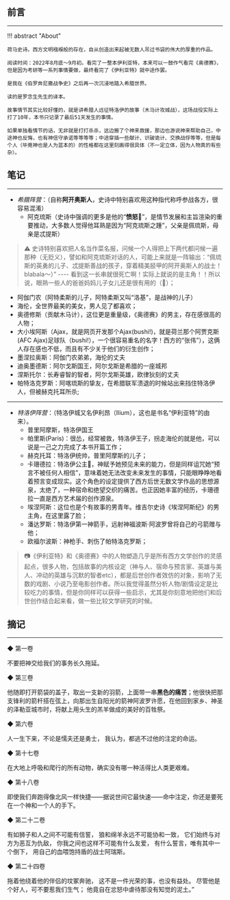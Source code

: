 ## 前言
----


!!! abstract "About"

    荷马史诗。西方文明襁褓般的存在，自从创造出来起被无数人吊过书袋的伟大的厚重的作品。

    阅读时间：2022年8月底～9月初。看完了一整本伊利亚特，本来可以一鼓作气看完《奥德赛》，但是因为考研等一系列事情要做，最终看完了《伊利亚特》就中途作罢。

    是我在《伯罗奔尼撒战争史》之后再一次沉浸地踏入希腊世界。

    读的是罗念生先生的译本。

    故事情节其实比较好懂的，就是讲希腊人远征特洛伊的故事（木马计攻城战），这场战役实际上打了10年，本书只记录了最后51天发生的事情。

    如果单独看情节的话，无非就是打打杀杀，这边搬了个神来救援，那边也游说神来帮助自己，中途神也反悔，也有神信守承诺等等等等；中途穿插一些献计、识破诡计、交换战俘等等，但是每个人（毕竟神也是人为蓝本的）的性格都在这里刻画得很具体（不一定立体，因为人物真的有些杂）。


## 笔记
---

- *希腊阵营*：（自称**阿开奥斯人**，史诗中特别喜欢用这种指代称呼参战各方，很容易混淆）
  - 阿克琉斯（史诗中强调的更多是他的“**愤怒**💢”，是情节发展和主旨渲染的重要推动，大多数人觉得他耳熟是因为“阿克琉斯之踵”，父亲是佩琉斯，母亲是忒提斯）
> ⚠️ 史诗特别喜欢把人名当作菜名报，问候一个人得把上下两代都问候一遍那种（无贬义），譬如和阿克琉斯对话的人，可能上来就是一阵输出：“佩琉斯的英勇的儿子、忒提斯善战的孩子，穿着精美胫甲的阿开奥斯人的战士！blabala～）” ---- 看到这一长串就很死亡啊！实际上就说的是主角！！所以说，眼熟一些人的爸爸妈妈儿子女儿还是很有用的（🤔）；
  - 阿伽门农（阿特柔斯的儿子，阿特柔斯又叫“洛基”，是战神的儿子）
  - 海伦，全世界最美的美女，男人见了都喜欢；
  - 奥德修斯（贡献木马计），这位更是重量级，《奥德赛》的男主，存在感很高的人物；
  - 大小埃阿斯（Ajax，就是网页开发那个Ajax(bushi!)，就是荷兰那个阿贾克斯(AFC Ajax)足球队（bushi!），一个很容易重名的名字！西方的“张伟”），这俩人存在感也不低，而且有不少关于他们的衍生创作；
  - 墨涅拉奥斯：阿伽门农弟弟，海伦的丈夫
  - 迪奥墨德斯：阿尔戈斯国王，阿尔戈斯是希腊的一座城邦
  - 涅斯托尔：长寿睿智的智者，阿尔戈斯英雄，欧律狄刻的丈夫
  - 帕特洛克罗斯：阿喀琉斯的挚友，在希腊联军溃退的时候站出来挡住特洛伊人，但被赫克托耳所杀;

-----

- *特洛伊阵营*：（特洛伊城又名伊利昂（Ilium），这也是书名“伊利亚特”的由来）。
  - 普里阿摩斯，特洛伊国王
  - 帕里斯(Paris)：很怂，经常被救，特洛伊王子，拐走海伦的就是他，可以说是一己之力完成了本书开篇工作；
  - 赫克托耳：特洛伊统帅，普里阿摩斯的儿子；
  - 卡珊德拉：特洛伊公主👸，神赋予她预见未来的能力，但是同样诅咒她“预言不被任何人相信”，意味着她无法改变未来发生的事情，只能眼睁睁地看着预言变成现实。这个角色的设定提供了西方后世无数文学作品的思想源泉，太绝了，一种宿命和绝望交织的痛苦。也正因她丰富的经历，卡珊德拉一直是西方艺术届的创作源泉。
  - 埃涅阿斯：这位也是个有故事的男青年。维吉尔史诗《埃涅阿斯纪》的男主角，在这里露了脸；
  - 潘达罗斯：特洛伊第一神箭手，远射神福波斯·阿波罗曾将自己的弓箭赠与他；
  - 欧福尔波斯：神枪手、刺伤了帕特洛克罗斯；

> 📷《伊利亚特》和《奥德赛》中的人物塑造几乎是所有西方文学创作的灵感起点，很多人物，包括故事的内核设定（神与人、宿命与预言家、英雄与美人、冲动的英雄与沉默的智者etc），都是后世创作者效仿的对象，影响了无数的戏剧、小说乃至电影创作者。所以我觉得虽然分析人物/剧情设定是比较吃力的事情，但是你同样可以获得一些启示，尤其是你刻意地把他们和后世创作结合起来看，做一些比较文学研究的时候。


## 摘记
-----

◆  第一卷


不要把神交给我们的事务长久拖延。


◆  第三卷

他随即打开箭袋的盖子，取出一支新的羽箭，上面带一串**黑色的痛苦**；他很快把那支锋利的箭杆搭在弦上，向那出生自阳光的箭神阿波罗许愿，在他回到家乡、神圣的泽勒亚城市时，将献上用头生的羔羊做成的美好的百牲祭。


◆  第六卷

人一生下来，不论是懦夫还是勇士，
我认为，都逃不过他的注定的命运。


◆  第十七卷


在大地上呼吸和爬行的所有动物，确实没有哪一种活得比人类更艰难。


◆  第十八卷

即使我们奔跑得像北风一样快捷——据说世间它最快速——命中注定，你还是要死在一个神和一个人的手下。

◆  第二十二卷

有如狮子和人之间不可能有信誓，
狼和绵羊永远不可能协和一致，
它们始终与对方为恶互为仇敌，
你我之间也这样不可能有什么友爱，
有什么誓言，唯有其中一个倒下，
用自己的血喂饱持盾的战士阿瑞斯。


◆  第二十四卷

拖着他绕着他的伴侣的坟冢奔驰，
这不是一件光荣的事，也没有益处。
尽管他是个好人，可不要惹我们生气；
他竟自在忿怒中虐待那没有知觉的泥土。”

